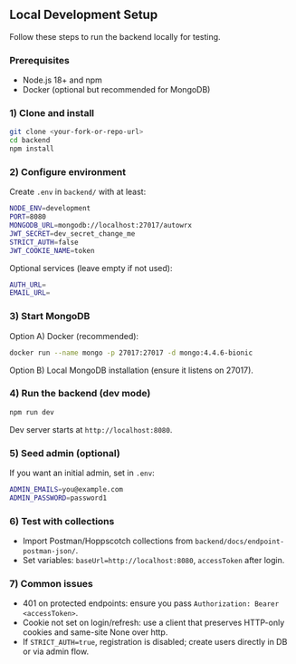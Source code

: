 ## Local Development Setup

Follow these steps to run the backend locally for testing.

### Prerequisites

- Node.js 18+ and npm
- Docker (optional but recommended for MongoDB)

### 1) Clone and install

```bash
git clone <your-fork-or-repo-url>
cd backend
npm install
```

### 2) Configure environment

Create `.env` in `backend/` with at least:

```bash
NODE_ENV=development
PORT=8080
MONGODB_URL=mongodb://localhost:27017/autowrx
JWT_SECRET=dev_secret_change_me
STRICT_AUTH=false
JWT_COOKIE_NAME=token
```

Optional services (leave empty if not used):

```bash
AUTH_URL=
EMAIL_URL=
```

### 3) Start MongoDB

Option A) Docker (recommended):

```bash
docker run --name mongo -p 27017:27017 -d mongo:4.4.6-bionic
```

Option B) Local MongoDB installation (ensure it listens on 27017).

### 4) Run the backend (dev mode)

```bash
npm run dev
```

Dev server starts at `http://localhost:8080`.

### 5) Seed admin (optional)

If you want an initial admin, set in `.env`:

```bash
ADMIN_EMAILS=you@example.com
ADMIN_PASSWORD=password1
```

### 6) Test with collections

- Import Postman/Hoppscotch collections from `backend/docs/endpoint-postman-json/`.
- Set variables: `baseUrl=http://localhost:8080`, `accessToken` after login.

### 7) Common issues

- 401 on protected endpoints: ensure you pass `Authorization: Bearer <accessToken>`.
- Cookie not set on login/refresh: use a client that preserves HTTP-only cookies and same-site None over http.
- If `STRICT_AUTH=true`, registration is disabled; create users directly in DB or via admin flow.


